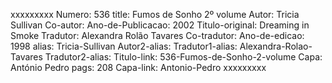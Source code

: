 xxxxxxxxx
Numero: 536
title: Fumos de Sonho 2º volume
Autor: Tricia Sullivan
Co-autor: 
Ano-de-Publicacao: 2002
Titulo-original: Dreaming in Smoke
Tradutor: Alexandra Rolão Tavares
Co-tradutor: 
Ano-de-edicao: 1998
alias: Tricia-Sullivan
Autor2-alias: 
Tradutor1-alias: Alexandra-Rolao-Tavares
Tradutor2-alias: 
Titulo-link: 536-Fumos-de-Sonho-2-volume
Capa: António Pedro
pags: 208
Capa-link: Antonio-Pedro
xxxxxxxxx